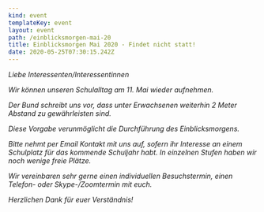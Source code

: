 ```yaml
---
kind: event
templateKey: event
layout: event
path: /einblicksmorgen-mai-20
title: Einblicksmorgen Mai 2020 - Findet nicht statt!
date: 2020-05-25T07:30:15.242Z
---
```

*Liebe Interessenten/Interessentinnen*

*Wir können unseren Schulalltag am 11. Mai wieder aufnehmen.* 

*Der Bund schreibt uns vor, dass unter Erwachsenen weiterhin 2 Meter Abstand zu gewährleisten sind.*

*Diese Vorgabe verunmöglicht die Durchführung des Einblicksmorgens.*

*Bitte nehmt per Email Kontakt mit uns auf, sofern ihr Interesse an einem Schulplatz für das kommende Schuljahr habt. In einzelnen Stufen haben wir noch wenige freie Plätze.*

*Wir vereinbaren sehr gerne einen individuellen Besuchstermin, einen Telefon- oder Skype-/Zoomtermin mit euch.*

*Herzlichen Dank für euer Verständnis!*